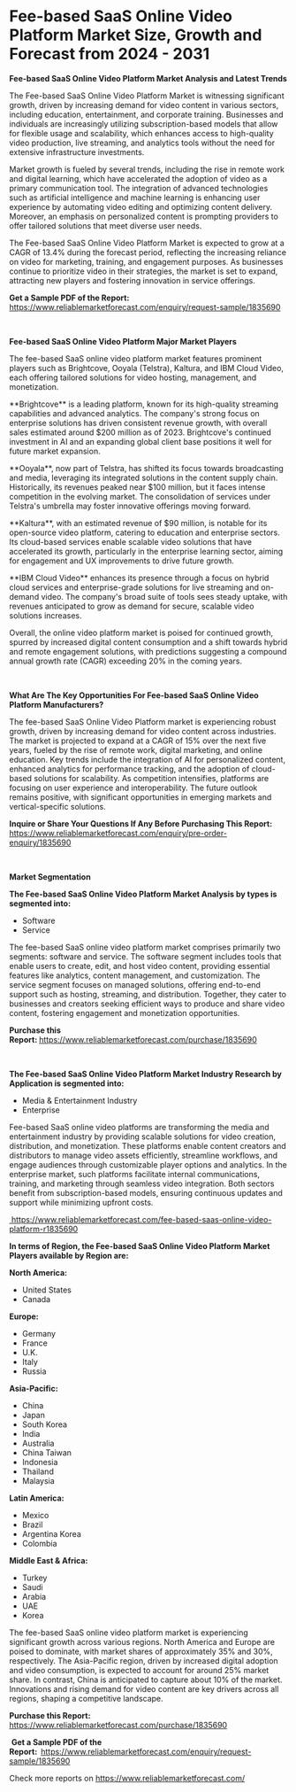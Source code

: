 <p><h1>Fee-based SaaS Online Video Platform Market Size, Growth and Forecast from 2024 - 2031</h1></p><p><strong>Fee-based SaaS Online Video Platform Market Analysis and Latest Trends</strong></p>
<p><p>The Fee-based SaaS Online Video Platform Market is witnessing significant growth, driven by increasing demand for video content in various sectors, including education, entertainment, and corporate training. Businesses and individuals are increasingly utilizing subscription-based models that allow for flexible usage and scalability, which enhances access to high-quality video production, live streaming, and analytics tools without the need for extensive infrastructure investments.</p><p>Market growth is fueled by several trends, including the rise in remote work and digital learning, which have accelerated the adoption of video as a primary communication tool. The integration of advanced technologies such as artificial intelligence and machine learning is enhancing user experience by automating video editing and optimizing content delivery. Moreover, an emphasis on personalized content is prompting providers to offer tailored solutions that meet diverse user needs.</p><p>The Fee-based SaaS Online Video Platform Market is expected to grow at a CAGR of 13.4% during the forecast period, reflecting the increasing reliance on video for marketing, training, and engagement purposes. As businesses continue to prioritize video in their strategies, the market is set to expand, attracting new players and fostering innovation in service offerings.</p></p>
<p><strong>Get a Sample PDF of the Report:&nbsp;</strong> <a href="https://www.reliablemarketforecast.com/enquiry/request-sample/1835690?utm_campaign=1141&utm_medium=2&utm_source=Github&utm_content=ia&utm_term=31122024&utm_id=fee-based-saas-online-video-platform">https://www.reliablemarketforecast.com/enquiry/request-sample/1835690</a></p>
<p>&nbsp;</p>
<p><strong>Fee-based SaaS Online Video Platform Major Market Players</strong></p>
<p><p>The fee-based SaaS online video platform market features prominent players such as Brightcove, Ooyala (Telstra), Kaltura, and IBM Cloud Video, each offering tailored solutions for video hosting, management, and monetization.</p><p>**Brightcove** is a leading platform, known for its high-quality streaming capabilities and advanced analytics. The company's strong focus on enterprise solutions has driven consistent revenue growth, with overall sales estimated around $200 million as of 2023. Brightcove's continued investment in AI and an expanding global client base positions it well for future market expansion.</p><p>**Ooyala**, now part of Telstra, has shifted its focus towards broadcasting and media, leveraging its integrated solutions in the content supply chain. Historically, its revenues peaked near $100 million, but it faces intense competition in the evolving market. The consolidation of services under Telstra's umbrella may foster innovative offerings moving forward.</p><p>**Kaltura**, with an estimated revenue of $90 million, is notable for its open-source video platform, catering to education and enterprise sectors. Its cloud-based services enable scalable video solutions that have accelerated its growth, particularly in the enterprise learning sector, aiming for engagement and UX improvements to drive future growth.</p><p>**IBM Cloud Video** enhances its presence through a focus on hybrid cloud services and enterprise-grade solutions for live streaming and on-demand video. The company's broad suite of tools sees steady uptake, with revenues anticipated to grow as demand for secure, scalable video solutions increases.</p><p>Overall, the online video platform market is poised for continued growth, spurred by increased digital content consumption and a shift towards hybrid and remote engagement solutions, with predictions suggesting a compound annual growth rate (CAGR) exceeding 20% in the coming years.</p></p>
<p>&nbsp;</p>
<p><strong>What Are The Key Opportunities For Fee-based SaaS Online Video Platform Manufacturers?</strong></p>
<p><p>The fee-based SaaS Online Video Platform market is experiencing robust growth, driven by increasing demand for video content across industries. The market is projected to expand at a CAGR of 15% over the next five years, fueled by the rise of remote work, digital marketing, and online education. Key trends include the integration of AI for personalized content, enhanced analytics for performance tracking, and the adoption of cloud-based solutions for scalability. As competition intensifies, platforms are focusing on user experience and interoperability. The future outlook remains positive, with significant opportunities in emerging markets and vertical-specific solutions.</p></p>
<p><strong>Inquire or Share Your Questions If Any Before Purchasing This Report:</strong> <a href="https://www.reliablemarketforecast.com/enquiry/pre-order-enquiry/1835690?utm_campaign=1141&utm_medium=2&utm_source=Github&utm_content=ia&utm_term=31122024&utm_id=fee-based-saas-online-video-platform">https://www.reliablemarketforecast.com/enquiry/pre-order-enquiry/1835690</a></p>
<p>&nbsp;</p>
<p><strong>Market Segmentation</strong></p>
<p><strong>The Fee-based SaaS Online Video Platform Market Analysis by types is segmented into:</strong></p>
<p><ul><li>Software</li><li>Service</li></ul></p>
<p><p>The fee-based SaaS online video platform market comprises primarily two segments: software and service. The software segment includes tools that enable users to create, edit, and host video content, providing essential features like analytics, content management, and customization. The service segment focuses on managed solutions, offering end-to-end support such as hosting, streaming, and distribution. Together, they cater to businesses and creators seeking efficient ways to produce and share video content, fostering engagement and monetization opportunities.</p></p>
<p><strong>Purchase this Report:&nbsp;</strong><a href="https://www.reliablemarketforecast.com/purchase/1835690?utm_campaign=1141&utm_medium=2&utm_source=Github&utm_content=ia&utm_term=31122024&utm_id=fee-based-saas-online-video-platform">https://www.reliablemarketforecast.com/purchase/1835690</a></p>
<p>&nbsp;</p>
<p><strong>The Fee-based SaaS Online Video Platform Market Industry Research by Application is segmented into:</strong></p>
<p><ul><li>Media & Entertainment Industry</li><li>Enterprise</li></ul></p>
<p><p>Fee-based SaaS online video platforms are transforming the media and entertainment industry by providing scalable solutions for video creation, distribution, and monetization. These platforms enable content creators and distributors to manage video assets efficiently, streamline workflows, and engage audiences through customizable player options and analytics. In the enterprise market, such platforms facilitate internal communications, training, and marketing through seamless video integration. Both sectors benefit from subscription-based models, ensuring continuous updates and support while minimizing upfront costs.</p></p>
<p><a href="https://www.reliablemarketforecast.com/fee-based-saas-online-video-platform-r1835690?utm_campaign=1141&utm_medium=2&utm_source=Github&utm_content=ia&utm_term=31122024&utm_id=fee-based-saas-online-video-platform">&nbsp;https://www.reliablemarketforecast.com/fee-based-saas-online-video-platform-r1835690</a></p>
<p><strong>In terms of Region, the Fee-based SaaS Online Video Platform Market Players available by Region are:</strong></p>
<p>
    <p> <strong> North America: </strong>
        <ul>
            <li>United States</li>
            <li>Canada</li>
        </ul>
        </p> 
    <p> <strong> Europe: </strong>
        <ul>
            <li>Germany</li>
            <li>France</li>
            <li>U.K.</li>
            <li>Italy</li>
            <li>Russia</li>
        </ul>
        </p> 
    <p> <strong> Asia-Pacific: </strong>
        <ul>
            <li>China</li>
            <li>Japan</li>
            <li>South Korea</li>
            <li>India</li>
            <li>Australia</li>
            <li>China Taiwan</li>
            <li>Indonesia</li>
            <li>Thailand</li>
            <li>Malaysia</li>
        </ul>
        </p> 
    <p> <strong> Latin America: </strong>
        <ul>
            <li>Mexico</li>
            <li>Brazil</li>
            <li>Argentina Korea</li>
            <li>Colombia</li>
        </ul>
        </p> 
    <p> <strong> Middle East & Africa: </strong>
        <ul>
            <li>Turkey</li>
            <li>Saudi</li>
            <li>Arabia</li>
            <li>UAE</li>
            <li>Korea</li>
        </ul>
    </p>
    </p>
<p><p>The fee-based SaaS online video platform market is experiencing significant growth across various regions. North America and Europe are poised to dominate, with market shares of approximately 35% and 30%, respectively. The Asia-Pacific region, driven by increased digital adoption and video consumption, is expected to account for around 25% market share. In contrast, China is anticipated to capture about 10% of the market. Innovations and rising demand for video content are key drivers across all regions, shaping a competitive landscape.</p></p>
<p><strong>Purchase this Report: </strong><a href="https://www.reliablemarketforecast.com/purchase/1835690?utm_campaign=1141&utm_medium=2&utm_source=Github&utm_content=ia&utm_term=31122024&utm_id=fee-based-saas-online-video-platform">https://www.reliablemarketforecast.com/purchase/1835690</a></p>
<p>&nbsp;<strong>Get a Sample PDF of the Report:&nbsp;&nbsp;</strong><a href="https://www.reliablemarketforecast.com/enquiry/request-sample/1835690?utm_campaign=1141&utm_medium=2&utm_source=Github&utm_content=ia&utm_term=31122024&utm_id=fee-based-saas-online-video-platform">https://www.reliablemarketforecast.com/enquiry/request-sample/1835690</a></p>
<p><strong></strong></p>
<p>Check more reports on <a href="https://www.reliablemarketforecast.com/?utm_campaign=1141&utm_medium=2&utm_source=Github&utm_content=ia&utm_term=31122024&utm_id=fee-based-saas-online-video-platform">https://www.reliablemarketforecast.com/</a></p>